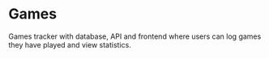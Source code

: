 # Games
Games tracker with database, API and frontend where users can log games they have played and view statistics.
